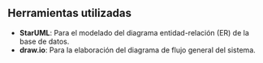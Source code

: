## Herramientas utilizadas

- **StarUML**: Para el modelado del diagrama entidad-relación (ER) de la base de datos.
- **draw.io**: Para la elaboración del diagrama de flujo general del sistema.